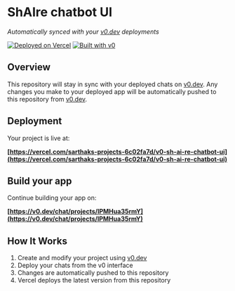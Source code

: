 # ShAIre chatbot UI

*Automatically synced with your [v0.dev](https://v0.dev) deployments*

[![Deployed on Vercel](https://img.shields.io/badge/Deployed%20on-Vercel-black?style=for-the-badge&logo=vercel)](https://vercel.com/sarthaks-projects-6c02fa7d/v0-sh-ai-re-chatbot-ui)
[![Built with v0](https://img.shields.io/badge/Built%20with-v0.dev-black?style=for-the-badge)](https://v0.dev/chat/projects/lPMHua35rmY)

## Overview

This repository will stay in sync with your deployed chats on [v0.dev](https://v0.dev).
Any changes you make to your deployed app will be automatically pushed to this repository from [v0.dev](https://v0.dev).

## Deployment

Your project is live at:

**[https://vercel.com/sarthaks-projects-6c02fa7d/v0-sh-ai-re-chatbot-ui](https://vercel.com/sarthaks-projects-6c02fa7d/v0-sh-ai-re-chatbot-ui)**

## Build your app

Continue building your app on:

**[https://v0.dev/chat/projects/lPMHua35rmY](https://v0.dev/chat/projects/lPMHua35rmY)**

## How It Works

1. Create and modify your project using [v0.dev](https://v0.dev)
2. Deploy your chats from the v0 interface
3. Changes are automatically pushed to this repository
4. Vercel deploys the latest version from this repository
